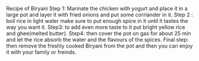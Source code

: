 Recipe of Biryani
Step 1: Marinate the chicken with yogurt and place it in a large pot and layer it with fried onions and put some corriander in it.
Step 2 : boil rice in light water make sure to put enough spice in it until it tastes the way you want it.
Step3: to add even more taste to it put bright yellow rice and ghee(melted butter).
Step4: then cover the pot on gas for about 25 min and let the rice absorb the water and the flavours of the spices.
Final step: then remove the freshly cooked Biryani from the pot and then you can enjoy it with your family or freinds.